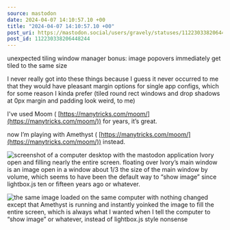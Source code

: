 ```yaml
---
source: mastodon
date: 2024-04-07 14:10:57.10 +00
title: "2024-04-07 14:10:57.10 +00"
post_uri: https://mastodon.social/users/gravely/statuses/112230338206448244
post_id: 112230338206448244
---
```

unexpected tiling window manager bonus: image popovers immediately get tiled to the same size

I never really got into these things because I guess it never occurred to me that they would have pleasant margin options for single app configs, which for some reason I kinda prefer (tiled round rect windows and drop shadows at 0px margin and padding look weird, to me)

I've used Moom ( [https://manytricks.com/moom/](https://manytricks.com/moom/)) for years, it’s great.

now I’m playing with Amethyst ( [https://manytricks.com/moom/](https://manytricks.com/moom/)) instead.


![screenshot of a computer desktop with the mastodon application Ivory open and filling nearly the entire screen. floating over Ivory’s main window is an image open in a window about 1/3 the size of the main window by volume, which seems to have been the default way to “show image” since lightbox.js ten or fifteen years ago or whatever.](/images/112230336597931563.png)

![the same image loaded on the same computer with nothing changed except that Amethyst is running and instantly yoinked the image to fill the entire screen, which is always what I wanted when I tell the computer to “show image” or whatever, instead of lightbox.js style nonsense](/images/112230337935762318.png)

